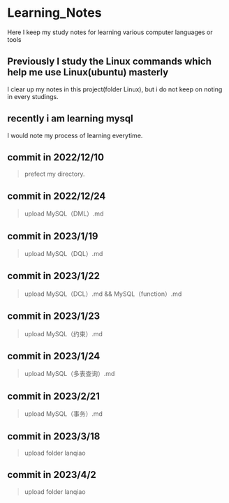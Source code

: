 # Learning_Notes
Here I keep my study notes for learning various computer languages or tools

## Previously I study the Linux commands which help me use Linux(ubuntu) masterly
   I clear up my notes in this project(folder Linux),
   but i do not keep on noting in every studings.

## recently i am learning mysql
   I would note my process of learning everytime.

## commit in 2022/12/10
  > prefect my directory.

## commit in 2022/12/24
  > upload MySQL（DML）.md

## commit in 2023/1/19
  > upload MySQL（DQL）.md

## commit in 2023/1/22
  > upload MySQL（DCL）.md && MySQL（function）.md

  ## commit in 2023/1/23
  > upload MySQL（约束）.md

## commit in 2023/1/24
  > upload MySQL（多表查询）.md

## commit in 2023/2/21
  > upload MySQL（事务）.md

## commit in 2023/3/18
  > upload folder lanqiao

## commit in 2023/4/2

  > upload folder lanqiao
